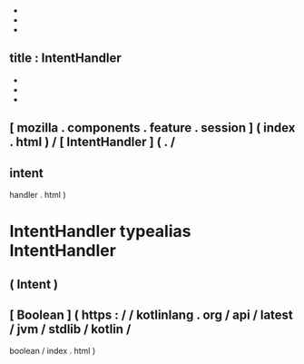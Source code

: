 -
-
-
title
:
IntentHandler
-
-
-
-
[
mozilla
.
components
.
feature
.
session
]
(
index
.
html
)
/
[
IntentHandler
]
(
.
/
-
intent
-
handler
.
html
)
#
IntentHandler
typealias
IntentHandler
=
(
Intent
)
-
>
[
Boolean
]
(
https
:
/
/
kotlinlang
.
org
/
api
/
latest
/
jvm
/
stdlib
/
kotlin
/
-
boolean
/
index
.
html
)
